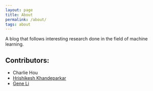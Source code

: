 ```yaml
---
layout: page
title: About
permalink: /about/
tags: about
---
```


A blog that follows interesting research done in the field of machine learning.

## Contributors:

* Charlie Hou
* [Hrishikesh Khandeparkar](http://www.cs.princeton.edu/~hrk/)
* [Gene Li](http://gxli97.github.io)